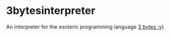 # 3bytesinterpreter
An interpreter for the esoteric programming language [3 bytes :v)](https://esolangs.org/wiki/3_bytes_:v\))
